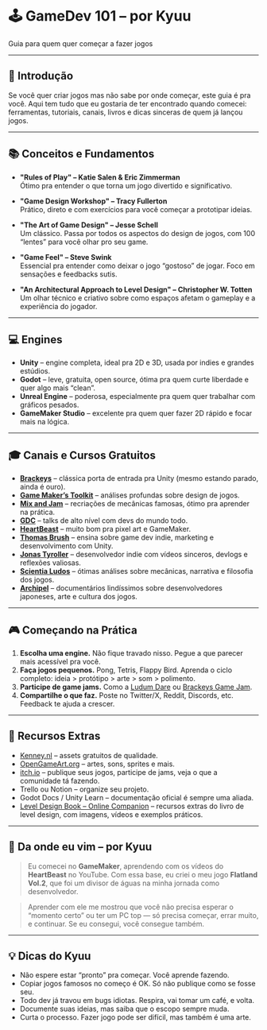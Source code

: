 # 🕹️ GameDev 101 – por Kyuu

Guia para quem quer começar a fazer jogos

---

## 🧠 Introdução

Se você quer criar jogos mas não sabe por onde começar, este guia é pra você. Aqui tem tudo que eu gostaria de ter encontrado quando comecei: ferramentas, tutoriais, canais, livros e dicas sinceras de quem já lançou jogos.

---

## 📚 Conceitos e Fundamentos

- **"Rules of Play" – Katie Salen & Eric Zimmerman**  
  Ótimo pra entender o que torna um jogo divertido e significativo.

- **"Game Design Workshop" – Tracy Fullerton**  
  Prático, direto e com exercícios para você começar a prototipar ideias.

- **"The Art of Game Design" – Jesse Schell**  
  Um clássico. Passa por todos os aspectos do design de jogos, com 100 “lentes” para você olhar pro seu game.

- **"Game Feel" – Steve Swink**  
  Essencial pra entender como deixar o jogo “gostoso” de jogar. Foco em sensações e feedbacks sutis.

- **"An Architectural Approach to Level Design" – Christopher W. Totten**  
  Um olhar técnico e criativo sobre como espaços afetam o gameplay e a experiência do jogador.

---

## 💻 Engines

- **Unity** – engine completa, ideal pra 2D e 3D, usada por indies e grandes estúdios.
- **Godot** – leve, gratuita, open source, ótima pra quem curte liberdade e quer algo mais “clean”.
- **Unreal Engine** – poderosa, especialmente pra quem quer trabalhar com gráficos pesados.
- **GameMaker Studio** – excelente pra quem quer fazer 2D rápido e focar mais na lógica.

---

## 🎓 Canais e Cursos Gratuitos

- [**Brackeys**](https://www.youtube.com/user/Brackeys) – clássica porta de entrada pra Unity (mesmo estando parado, ainda é ouro).
- [**Game Maker’s Toolkit**](https://www.youtube.com/c/MarkBrownGMT) – análises profundas sobre design de jogos.
- [**Mix and Jam**](https://www.youtube.com/c/MixandJam) – recriações de mecânicas famosas, ótimo pra aprender na prática.
- [**GDC**](https://www.youtube.com/channel/UC0JB7TSe49lg56u6qH8y_MQ) – talks de alto nível com devs do mundo todo.
- [**HeartBeast**](https://www.youtube.com/c/uheartbeast) – muito bom pra pixel art e GameMaker.
- [**Thomas Brush**](https://www.youtube.com/@thomasbrush) – ensina sobre game dev indie, marketing e desenvolvimento com Unity.
- [**Jonas Tyroller**](https://www.youtube.com/c/JonasTyroller) – desenvolvedor indie com vídeos sinceros, devlogs e reflexões valiosas.
- [**Scientia Ludos**](https://www.youtube.com/@ScientiaLudos) – ótimas análises sobre mecânicas, narrativa e filosofia dos jogos.
- [**Archipel**](https://www.youtube.com/channel/UC3zoY9LapZERsN7caDKqz0w) – documentários lindíssimos sobre desenvolvedores japoneses, arte e cultura dos jogos.

---

## 🎮 Começando na Prática

1. **Escolha uma engine.** Não fique travado nisso. Pegue a que parecer mais acessível pra você.
2. **Faça jogos pequenos.** Pong, Tetris, Flappy Bird. Aprenda o ciclo completo: ideia > protótipo > arte > som > polimento.
3. **Participe de game jams.** Como a [Ludum Dare](https://ldjam.com/) ou [Brackeys Game Jam](https://itch.io/jam/brackeys).
4. **Compartilhe o que faz.** Poste no Twitter/X, Reddit, Discords, etc. Feedback te ajuda a crescer.

---

## 🧰 Recursos Extras

- [Kenney.nl](https://kenney.nl) – assets gratuitos de qualidade.
- [OpenGameArt.org](https://opengameart.org) – artes, sons, sprites e mais.
- [itch.io](https://itch.io) – publique seus jogos, participe de jams, veja o que a comunidade tá fazendo.
- Trello ou Notion – organize seu projeto.
- Godot Docs / Unity Learn – documentação oficial é sempre uma aliada.
- [Level Design Book – Online Companion](https://book.leveldesignbook.com/) – recursos extras do livro de level design, com imagens, vídeos e exemplos práticos.

---

## 🎤 Da onde eu vim – por Kyuu

> Eu comecei no **GameMaker**, aprendendo com os vídeos do **HeartBeast** no YouTube.  Com essa base, eu criei o meu jogo **Flatland Vol.2**, que foi um divisor de águas na minha jornada como desenvolvedor.

> Aprender com ele me mostrou que você não precisa esperar o “momento certo” ou ter um PC top — só precisa começar, errar muito, e continuar. Se eu consegui, você consegue também.

---

## 💡 Dicas do Kyuu

- Não espere estar “pronto” pra começar. Você aprende fazendo.
- Copiar jogos famosos no começo é OK. Só não publique como se fosse seu.
- Todo dev já travou em bugs idiotas. Respira, vai tomar um café, e volta.
- Documente suas ideias, mas saiba que o escopo sempre muda.
- Curta o processo. Fazer jogo pode ser difícil, mas também é uma arte.
